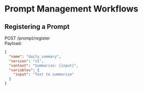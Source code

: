 # Prompt Management Workflows

## Registering a Prompt
POST /prompt/register  
Payload:
```json
{
  "name": "daily_summary",
  "version": "v1",
  "content": "Summarize: {input}",
  "variables": {
    "input": "Text to summarize"
  }
}
